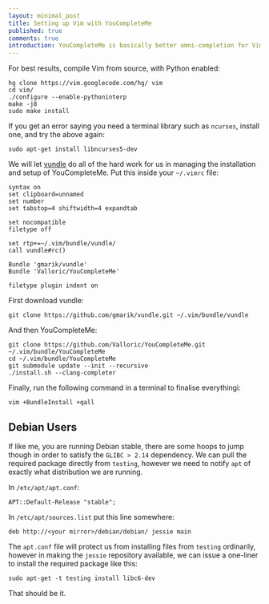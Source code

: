 ```yaml
---
layout: minimal_post
title: Setting up Vim with YouCompleteMe 
published: true 
comments: true
introduction: YouCompleteMe is basically better omni-completion for Vim; it finds matches in the current file you areediting. It is great for both coding generally, and writing using LaTeX..
---
```


For best results, compile Vim from source, with Python enabled:

    hg clone https://vim.googlecode.com/hg/ vim
    cd vim/
    ./configure --enable-pythoninterp
    make -j8
    sudo make install

If you get an error saying you need a terminal library such as `ncurses`, install one, and try the above again:

    sudo apt-get install libncurses5-dev

We will let [vundle](https://github.com/gmarik/vundle) do all of the hard work for us in managing the installation and setup of YouCompleteMe. Put this inside your `~/.vimrc` file:

    syntax on
    set clipboard=unnamed
    set number
    set tabstop=4 shiftwidth=4 expandtab

    set nocompatible
    filetype off

    set rtp+=~/.vim/bundle/vundle/
    call vundle#rc()

    Bundle 'gmarik/vundle'
    Bundle 'Valloric/YouCompleteMe'

    filetype plugin indent on 

First download vundle:

    git clone https://github.com/gmarik/vundle.git ~/.vim/bundle/vundle

And then YouCompleteMe:

    git clone https://github.com/Valloric/YouCompleteMe.git ~/.vim/bundle/YouCompleteMe
    cd ~/.vim/bundle/YouCompleteMe
    git submodule update --init --recursive
    ./install.sh --clang-completer

Finally, run the following command in a terminal to finalise everythingi:

    vim +BundleInstall +qall


## Debian Users

If like me, you are running Debian stable, there are some hoops to jump though in order to satisfy the `GLIBC > 2.14` dependency.
We can pull the required package directly from `testing`, however we need to notify `apt` of exactly what distribution we are running. 

In `/etc/apt/apt.conf`:

    APT::Default-Release "stable";

In `/etc/apt/sources.list` put this line somewhere:

    deb http://<your mirror>/debian/debian/ jessie main

The `apt.conf` file will protect us from installing files from `testing` ordinarily, however in making the `jessie` repository available, we can issue a one-liner to install the required package like this:

    sudo apt-get -t testing install libc6-dev 

That should be it.

